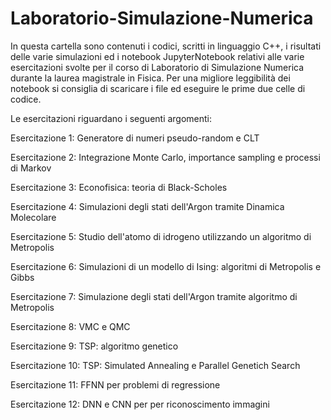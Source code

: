 # Laboratorio-Simulazione-Numerica
In questa cartella sono contenuti i codici, scritti in linguaggio C++, i risultati delle varie simulazioni ed i notebook JupyterNotebook relativi alle varie esercitazioni svolte per il corso di Laboratorio di Simulazione Numerica durante la laurea magistrale in Fisica. 
Per una migliore leggibilità dei notebook si consiglia di scaricare i file ed eseguire le prime due celle di codice. 

Le esercitazioni riguardano i seguenti argomenti:

Esercitazione 1: Generatore di numeri pseudo-random e CLT

Esercitazione 2: Integrazione Monte Carlo, importance sampling e processi di Markov

Esercitazione 3: Econofisica: teoria di Black-Scholes

Esercitazione 4: Simulazioni degli stati dell'Argon tramite Dinamica Molecolare

Esercitazione 5: Studio dell'atomo di idrogeno utilizzando un algoritmo di Metropolis

Esercitazione 6: Simulazioni di un modello di Ising: algoritmi di Metropolis e Gibbs

Esercitazione 7: Simulazione degli stati dell'Argon tramite algoritmo di Metropolis

Esercitazione 8: VMC e QMC

Esercitazione 9: TSP: algoritmo genetico

Esercitazione 10: TSP: Simulated Annealing e Parallel Genetich Search

Esercitazione 11: FFNN per problemi di regressione

Esercitazione 12: DNN e CNN per per riconoscimento immagini
